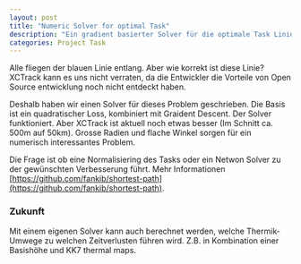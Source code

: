 ```yaml
---
layout: post
title: "Numeric Solver for optimal Task"
description: "Ein gradient basierter Solver für die optimale Task Linie"
categories: Project Task
---
```


Alle fliegen der blauen Linie entlang. Aber wie korrekt ist diese Linie? XCTrack kann es uns nicht verraten, da die Entwickler
die Vorteile von Open Source entwicklung noch nicht entdeckt haben.

Deshalb haben wir einen Solver für dieses Problem geschrieben. Die Basis ist ein quadratischer Loss, kombiniert mit Graident Descent.
Der Solver funktioniert. Aber XCTrack ist aktuell noch etwas besser (Im Schnitt ca. 500m auf 50km). Grosse Radien und flache Winkel sorgen für ein numerisch interessantes Problem.

Die Frage ist ob eine Normalisiering des Tasks oder ein Netwon Solver zu der gewünschten Verbesserung führt. Mehr Informationen [https://github.com/fankib/shortest-path](https://github.com/fankib/shortest-path).

### Zukunft
Mit einem eigenen Solver kann auch berechnet werden, welche Thermik-Umwege zu welchen Zeitverlusten führen wird. Z.B. in Kombination einer Basishöhe und KK7 thermal maps.

